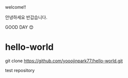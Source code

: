 welcome!!

안녕하세요 반갑습니다.

GOOD DAY 😊

# hello-world

git clone https://github.com/yooojinpark77/hello-world.git


test repository
